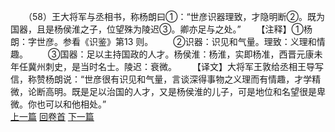 　　（58）王大将军与丞相书，称杨朗曰①：“世彦识器理致，才隐明断②。既为国器，且是杨侯淮之子，位望殊为陵迟③。卿亦足与之处。”
　　【注释】①杨朗：字世彦。参看《识鉴》第13 则。
　　②识器：识见和气量。理致：义理和情趣。
　　③国器：足以主持国政的人才。杨侯淮：杨淮，实即杨准，西晋元康未年任冀州刺史，是当时名士。陵迟：衰微。
　　【译文】大将军王敦给丞相王导写信，称赞杨朗说：“世彦很有识见和气量，言谈深得事物之义理而有情趣，才学精微，论断高明。既是足以治国的人才，又是杨侯淮的儿子，可是地位和名望很是卑微。你也可以和他相处。”
<br>[上一篇](08_057) [回卷首](08_000) [下一篇](08_059)
